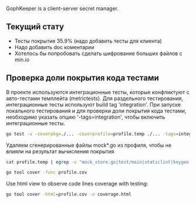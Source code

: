 GophKeeper is a client-server secret manager.


## Текущий стату

* Тесты покрытие 35.9% (надо добавить тесты для клиента)
* Надо добавить doc коментарии
* Хотелось бы попробовать сделать шифрование больших файлов с min.io

## Проверка доли покрытия кода тестами

В проекте используются интеграционные тесты, которые конфликтуют с авто-тестами темплейта (metrictests). Для раздельного тестирования, интеграционные тесты используют build tag 'integration'. При запуске локального тестирования и для проверки доли покрытия кода тестами, необходимо указать опцию '-tags=integration', чтобы включить интеграционные тесты.

```bash
go test -v -coverpkg=./... -coverprofile=profile.temp ./... -tags=integration
```

Удаляем сгенерированные файлы mock*.go из профиля, чтобы не влияли на результат вычисления покрытия

```bash
cat profile.temp | egrep -v "mock_store.go|test/main|staticlint|keygen|proto|.pb.go" > profile.cov

```

```bash
go tool cover -func profile.cov
```

Use html view to observe code lines coverage with testing:

```bash
go tool cover -html=profile.cov -o coverage.html
```